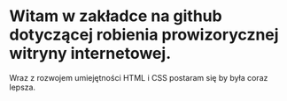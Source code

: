 # Witam w zakładce na github dotyczącej robienia prowizorycznej witryny internetowej. 
Wraz z rozwojem umiejętności HTML i CSS postaram się by była coraz lepsza.
